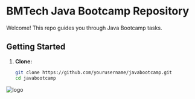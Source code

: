 # BMTech Java Bootcamp Repository

Welcome! This repo guides you through Java Bootcamp tasks.

## Getting Started

1. **Clone:**
   ```bash
   git clone https://github.com/yourusername/javabootcamp.git
   cd javabootcamp

![logo](https://github.com/eyupbarlas/java-bootcamp-G1/assets/72407947/c6abc9d6-16a3-44c2-95ab-66dfcefb9769)

